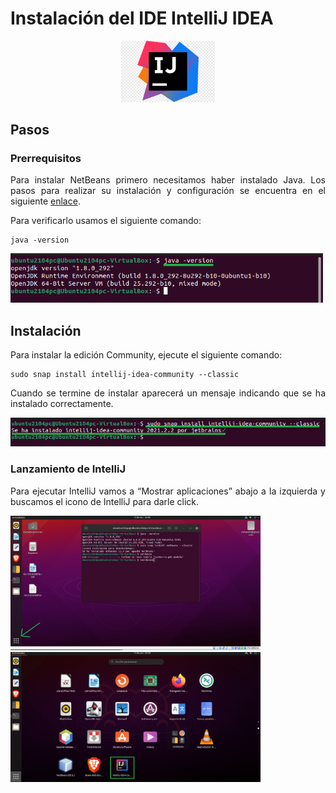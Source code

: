 <div align="justify">

# Instalación del IDE IntelliJ IDEA

<div align="center">
  <img src="imagenes/Intellij/logo.png" width="150px">
</div>


## Pasos

### Prerrequisitos

Para instalar NetBeans primero necesitamos haber instalado Java. Los pasos para realizar su instalación y configuración se encuentra en el siguiente [enlace](https://github.com/nuhazet6/jdk/blob/4543e358060c3cdcf33c71454588e322a8b98518/Instalaci%C3%B3nJdk.md).

  Para verificarlo usamos el siguiente comando:

```console
java -version
```
  <img src="imagenes/Intellij/IntelliJ-1.png" width="500px">

## Instalación

  Para instalar la edición Community, ejecute el siguiente comando:

```console
sudo snap install intellij-idea-community --classic
```
  Cuando se termine de instalar aparecerá un mensaje indicando que se ha instalado 
correctamente.
  
<img src="imagenes/Intellij/IntelliJ-2.png" width="600px">
  
### Lanzamiento de IntelliJ

 Para ejecutar IntelliJ vamos a “Mostrar aplicaciones” abajo a la izquierda y buscamos el 
icono de IntelliJ para darle click.

 <img src="imagenes/Intellij/IntelliJ-3.png" width="400px">
  
  <img src="imagenes/Intellij/IntelliJ-4.png" width="400px">

  </div>
